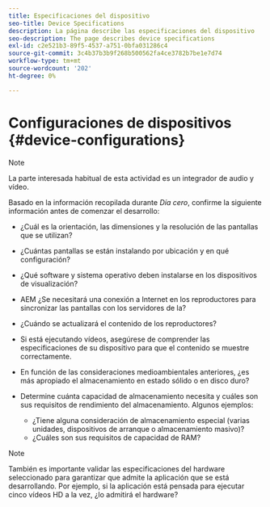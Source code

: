 ```yaml
---
title: Especificaciones del dispositivo
seo-title: Device Specifications
description: La página describe las especificaciones del dispositivo
seo-description: The page describes device specifications
exl-id: c2e521b3-89f5-4537-a751-0bfa031286c4
source-git-commit: 3c4b37b3b9f268b500562fa4ce3782b7be1e7d74
workflow-type: tm+mt
source-wordcount: '202'
ht-degree: 0%

---
```


# Configuraciones de dispositivos {#device-configurations}

>[!NOTE]
>
>La parte interesada habitual de esta actividad es un integrador de audio y vídeo.

Basado en la información recopilada durante *Día cero*, confirme la siguiente información antes de comenzar el desarrollo:

* ¿Cuál es la orientación, las dimensiones y la resolución de las pantallas que se utilizan?

* ¿Cuántas pantallas se están instalando por ubicación y en qué configuración?

* ¿Qué software y sistema operativo deben instalarse en los dispositivos de visualización?

* AEM ¿Se necesitará una conexión a Internet en los reproductores para sincronizar las pantallas con los servidores de la?

* ¿Cuándo se actualizará el contenido de los reproductores?

* Si está ejecutando vídeos, asegúrese de comprender las especificaciones de su dispositivo para que el contenido se muestre correctamente.

* En función de las consideraciones medioambientales anteriores, ¿es más apropiado el almacenamiento en estado sólido o en disco duro?

* Determine cuánta capacidad de almacenamiento necesita y cuáles son sus requisitos de rendimiento del almacenamiento. Algunos ejemplos:
   * ¿Tiene alguna consideración de almacenamiento especial (varias unidades, dispositivos de arranque o almacenamiento masivo)?
   * ¿Cuáles son sus requisitos de capacidad de RAM?


>[!NOTE]
>
>También es importante validar las especificaciones del hardware seleccionado para garantizar que admite la aplicación que se está desarrollando. Por ejemplo, si la aplicación está pensada para ejecutar cinco vídeos HD a la vez, ¿lo admitirá el hardware?
